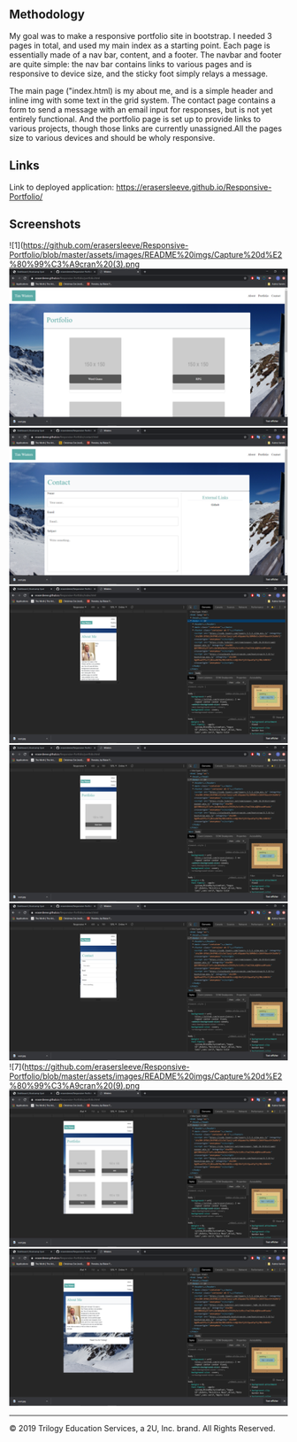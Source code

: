 ## Methodology

My goal was to make a responsive portfolio site in bootstrap. I needed 3 pages in total, and used my main index as a starting point. Each page is essentially made of a nav bar, content, and a footer. The navbar and footer are quite simple: the nav bar contains links to various pages and is responsive to device size, and the sticky foot simply relays a message.

The main page ("index.html) is my about me, and is a simple header and inline img with some text in the grid system. The contact page contains a form to send a message with an email input for responses, but is not yet entirely functional. And the portfolio page is set up to provide links to various projects, though those links are currently unassigned.All the pages size to various devices and should be wholy responsive. 

## Links

Link to deployed application: https://erasersleeve.github.io/Responsive-Portfolio/

## Screenshots


![1](https://github.com/erasersleeve/Responsive-Portfolio/blob/master/assets/images/README%20imgs/Capture%20d%E2%80%99%C3%A9cran%20(3).png
![2](https://github.com/erasersleeve/Responsive-Portfolio/blob/master/assets/images/README%20imgs/Capture%20d%E2%80%99%C3%A9cran%20(4).png)
![3](https://github.com/erasersleeve/Responsive-Portfolio/blob/master/assets/images/README%20imgs/Capture%20d%E2%80%99%C3%A9cran%20(5).png)
![4](https://github.com/erasersleeve/Responsive-Portfolio/blob/master/assets/images/README%20imgs/Capture%20d%E2%80%99%C3%A9cran%20(6).png)
![5](https://github.com/erasersleeve/Responsive-Portfolio/blob/master/assets/images/README%20imgs/Capture%20d%E2%80%99%C3%A9cran%20(7).png)
![6](https://github.com/erasersleeve/Responsive-Portfolio/blob/master/assets/images/README%20imgs/Capture%20d%E2%80%99%C3%A9cran%20(8).png)
![7](https://github.com/erasersleeve/Responsive-Portfolio/blob/master/assets/images/README%20imgs/Capture%20d%E2%80%99%C3%A9cran%20(9).png
![8](https://github.com/erasersleeve/Responsive-Portfolio/blob/master/assets/images/README%20imgs/Capture%20d%E2%80%99%C3%A9cran%20(10).png)
![9](https://github.com/erasersleeve/Responsive-Portfolio/blob/master/assets/images/README%20imgs/Capture%20d%E2%80%99%C3%A9cran%20(11).png)






- - -

© 2019 Trilogy Education Services, a 2U, Inc. brand. All Rights Reserved.
